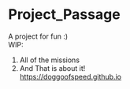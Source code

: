 # Project_Passage
 A project for fun :)  
 WIP:  
 1. All of the missions
 2. And That is about it!  
 https://doggoofspeed.github.io
